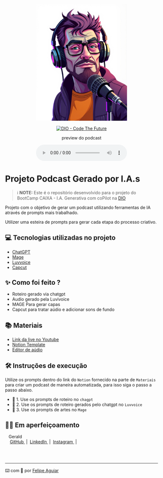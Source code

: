 <p align="center">
<img 
    src="./personagem-2.jpg"
    width="300"
/>
</p>

<p align="center">
<a href="https://dio.me/">
    <img 
        src="https://img.shields.io/badge/DIO-Code_The_Future-28DA77?logo=youtube" 
        alt="DIO - Code The Future">
</a>

</p>

<p align="center">
    preview do podcast
</p>

<div align="center">
    <audio src="descubra-san-salvador.mp3.mp3" controls title="Podcast editado">Escute aqui o PODCAST - </audio>
</div>

# Projeto Podcast Gerado por I.A.s


 > ℹ️ **NOTE:** Este é o repositório desenvolvido para o projeto do BootCamp CAIXA - I.A. Generativa com coPilot na [DIO](https://dio.me)

Projeto com o objetivo de gerar um podcast utilizando ferramentas de IA através de prompts mais trabalhado.

Utilizer uma esteira de prompts para gerar cada etapa do processo criativo.

## 💻 Tecnologias utilizadas no projeto

- [ChatGPT](https://chat.openai.com/) 
- [Mage](https://www.mage.space/)
- [Luvvoice](https://www.luvvoice.com.br/)
- [Capcut](https://www.capcut.com/pt-br/)

## ✨ Como foi feito ?

- Roteiro gerado via chatgpt
- Audio gerado pela Luvivoice
- MAGE Para gerar capas
- Capcut para tratar aúdio e adicionar sons de fundo

## 📚 Materiais

- [Link da live no Youtube](https://www.youtube.com)
- [Notion Template](https://www.notion.so/PAS-Podcast-A-I-Studio-DIO-Bootcamp-CAIXA-17f1dd2bd29f80e19deae721051cac4a)
- [Editor de aúdio](https://www.capcut.com/editor?from_page=landing_page&__action_from=picture_V%C3%ADdeos%20profissionais%20em%20minutos,%20n%C3%A3o%20em%20horas.)


## 🛠️ Instruções de execução

Utilize os prompts dentro do link do `Notion` fornecido na parte de `Materiais` para criar um podcast de maneira automatizada, para isso siga o passo a passo abaixo.

- 🤖 1. Use os prompts de roteiro no `chagpt`
- 🤖 2. Use os prompts de roteiro gerados pelo chatgpt no  `Luvvoice`
- 🤖 3. Use os prompts de artes no `Mage`

## 👨‍💻 Em aperfeiçoamento

<p>
    <!-- <img 
      align=left 
      margin=10 
      width=80 
      src="https://avatars.githubusercontent.com/u/37452836?v=4"
    /> -->
    <p>&nbsp&nbsp&nbspGerald<br>
    &nbsp&nbsp&nbsp
    <a 
        href="https://github.com/ia-gerald">
        GitHub
    </a>
    &nbsp;|&nbsp;
    <a 
        href="www.linkedin.com/">
        LinkedIn
    </a>
    &nbsp;|&nbsp;
    <a 
        href="https://www.instagram.com/">
        Instagram
    </a>
    &nbsp;|&nbsp;</p>
</p>
<br/><br/>
<p>

---

⌨️ com 💜 por [Felipe Aguiar](https://github.com/felipeAguiarCode)
